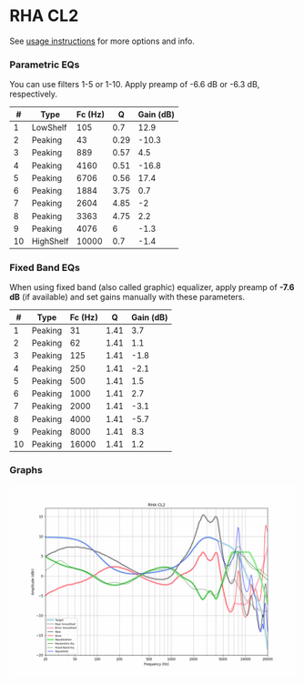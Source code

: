 # RHA CL2
See [usage instructions](https://github.com/jaakkopasanen/AutoEq#usage) for more options and info.

### Parametric EQs
You can use filters 1-5 or 1-10. Apply preamp of -6.6 dB or -6.3 dB, respectively.

|   # | Type      |   Fc (Hz) |    Q |   Gain (dB) |
|-----|-----------|-----------|------|-------------|
|   1 | LowShelf  |       105 | 0.7  |        12.9 |
|   2 | Peaking   |        43 | 0.29 |       -10.3 |
|   3 | Peaking   |       889 | 0.57 |         4.5 |
|   4 | Peaking   |      4160 | 0.51 |       -16.8 |
|   5 | Peaking   |      6706 | 0.56 |        17.4 |
|   6 | Peaking   |      1884 | 3.75 |         0.7 |
|   7 | Peaking   |      2604 | 4.85 |        -2   |
|   8 | Peaking   |      3363 | 4.75 |         2.2 |
|   9 | Peaking   |      4076 | 6    |        -1.3 |
|  10 | HighShelf |     10000 | 0.7  |        -1.4 |

### Fixed Band EQs
When using fixed band (also called graphic) equalizer, apply preamp of **-7.6 dB** (if available) and set gains manually with these parameters.

|   # | Type    |   Fc (Hz) |    Q |   Gain (dB) |
|-----|---------|-----------|------|-------------|
|   1 | Peaking |        31 | 1.41 |         3.7 |
|   2 | Peaking |        62 | 1.41 |         1.1 |
|   3 | Peaking |       125 | 1.41 |        -1.8 |
|   4 | Peaking |       250 | 1.41 |        -2.1 |
|   5 | Peaking |       500 | 1.41 |         1.5 |
|   6 | Peaking |      1000 | 1.41 |         2.7 |
|   7 | Peaking |      2000 | 1.41 |        -3.1 |
|   8 | Peaking |      4000 | 1.41 |        -5.7 |
|   9 | Peaking |      8000 | 1.41 |         8.3 |
|  10 | Peaking |     16000 | 1.41 |         1.2 |

### Graphs
![](./RHA%20CL2.png)
